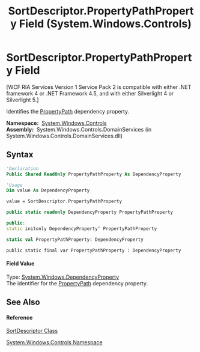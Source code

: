 ﻿---
title: SortDescriptor.PropertyPathProperty Field (System.Windows.Controls)
TOCTitle: PropertyPathProperty Field
ms:assetid: F:System.Windows.Controls.SortDescriptor.PropertyPathProperty
ms:mtpsurl: https://msdn.microsoft.com/en-us/library/system.windows.controls.sortdescriptor.propertypathproperty(v=VS.91)
ms:contentKeyID: 28754809
ms.date: 01/27/2012
mtps_version: v=VS.91
f1_keywords:
- System.Windows.Controls.SortDescriptor.PropertyPathProperty
dev_langs:
- CSharp
- JScript
- VB
- FSharp
- c++
api_location:
- System.Windows.Controls.DomainServices.dll
api_name:
- System.Windows.Controls.SortDescriptor.PropertyPathProperty
api_type:
- Managed
topic_type:
- apiref
- kbSyntax
product_family_name: VS
ROBOTS: INDEX,FOLLOW
---

# SortDescriptor.PropertyPathProperty Field

\[WCF RIA Services Version 1 Service Pack 2 is compatible with either .NET framework 4 or .NET Framework 4.5, and with either Silverlight 4 or Silverlight 5.\]

Identifies the [PropertyPath](ff422047\(v=vs.91\).md) dependency property.

**Namespace:**  [System.Windows.Controls](ms590941\(v=vs.91\).md)  
**Assembly:**  System.Windows.Controls.DomainServices (in System.Windows.Controls.DomainServices.dll)

## Syntax

``` vb
'Declaration
Public Shared ReadOnly PropertyPathProperty As DependencyProperty
```

``` vb
'Usage
Dim value As DependencyProperty

value = SortDescriptor.PropertyPathProperty
```

``` csharp
public static readonly DependencyProperty PropertyPathProperty
```

``` c++
public:
static initonly DependencyProperty^ PropertyPathProperty
```

``` fsharp
static val PropertyPathProperty: DependencyProperty
```

``` jscript
public static final var PropertyPathProperty : DependencyProperty
```

#### Field Value

Type: [System.Windows.DependencyProperty](https://msdn.microsoft.com/en-us/library/ms589318)  
The identifier for the [PropertyPath](ff422047\(v=vs.91\).md) dependency property.  

## See Also

#### Reference

[SortDescriptor Class](ff423258\(v=vs.91\).md)

[System.Windows.Controls Namespace](ms590941\(v=vs.91\).md)

